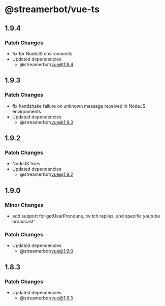 # @streamerbot/vue-ts

## 1.9.4

### Patch Changes

- fix for NodeJS environments
- Updated dependencies
  - @streamerbot/vue@1.9.4

## 1.9.3

### Patch Changes

- fix handshake failure on unknown message received in NodeJS environments
- Updated dependencies
  - @streamerbot/vue@1.9.3

## 1.9.2

### Patch Changes

- NodeJS fixes
- Updated dependencies
  - @streamerbot/vue@1.9.2

## 1.9.0

### Minor Changes

- add support for getUserPronouns, twitch replies, and specific youtube broadcast'

### Patch Changes

- Updated dependencies
  - @streamerbot/vue@1.9.0

## 1.8.3

### Patch Changes

- Updated dependencies
  - @streamerbot/vue@1.8.3
